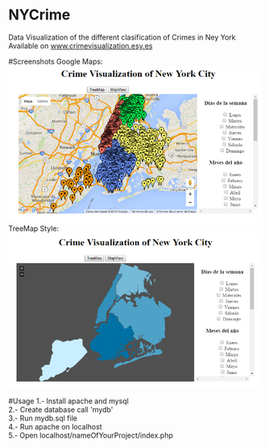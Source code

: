 # NYCrime
Data Visualization of the different clasification of Crimes in Ney York
Available on www.crimevisualization.esy.es

#Screenshots
Google Maps:
![ScreenShot](https://raw.githubusercontent.com/aluco100/NYCrime/master/screenshots/screen1.png)
TreeMap Style:
![ScreenShot](https://raw.githubusercontent.com/aluco100/NYCrime/master/screenshots/screen2.png)


#Usage
1.- Install apache and mysql<br>
2.- Create database call 'mydb'<br>
3.- Run mydb.sql file<br>
4.- Run apache on localhost<br>
5.- Open localhost/nameOfYourProject/index.php
